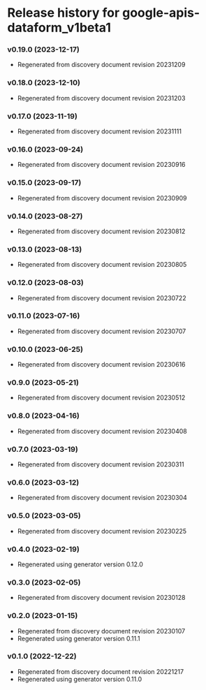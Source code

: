# Release history for google-apis-dataform_v1beta1

### v0.19.0 (2023-12-17)

* Regenerated from discovery document revision 20231209

### v0.18.0 (2023-12-10)

* Regenerated from discovery document revision 20231203

### v0.17.0 (2023-11-19)

* Regenerated from discovery document revision 20231111

### v0.16.0 (2023-09-24)

* Regenerated from discovery document revision 20230916

### v0.15.0 (2023-09-17)

* Regenerated from discovery document revision 20230909

### v0.14.0 (2023-08-27)

* Regenerated from discovery document revision 20230812

### v0.13.0 (2023-08-13)

* Regenerated from discovery document revision 20230805

### v0.12.0 (2023-08-03)

* Regenerated from discovery document revision 20230722

### v0.11.0 (2023-07-16)

* Regenerated from discovery document revision 20230707

### v0.10.0 (2023-06-25)

* Regenerated from discovery document revision 20230616

### v0.9.0 (2023-05-21)

* Regenerated from discovery document revision 20230512

### v0.8.0 (2023-04-16)

* Regenerated from discovery document revision 20230408

### v0.7.0 (2023-03-19)

* Regenerated from discovery document revision 20230311

### v0.6.0 (2023-03-12)

* Regenerated from discovery document revision 20230304

### v0.5.0 (2023-03-05)

* Regenerated from discovery document revision 20230225

### v0.4.0 (2023-02-19)

* Regenerated using generator version 0.12.0

### v0.3.0 (2023-02-05)

* Regenerated from discovery document revision 20230128

### v0.2.0 (2023-01-15)

* Regenerated from discovery document revision 20230107
* Regenerated using generator version 0.11.1

### v0.1.0 (2022-12-22)

* Regenerated from discovery document revision 20221217
* Regenerated using generator version 0.11.0

